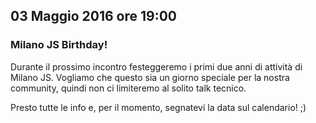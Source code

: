 ## 03 Maggio 2016 ore 19:00
### Milano JS Birthday!

 Durante il prossimo incontro festeggeremo i primi due anni di attività di Milano JS.
 Vogliamo che questo sia un giorno speciale per la nostra community, quindi non ci limiteremo al solito talk tecnico.
 
 Presto tutte le info e, per il momento, segnatevi la data sul calendario! ;)


